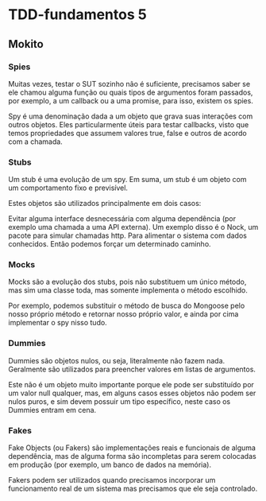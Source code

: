 # TDD-fundamentos 5

## Mokito  

### Spies
Muitas vezes, testar o SUT sozinho não é suficiente, precisamos saber se ele chamou alguma função ou quais tipos de argumentos foram passados, por exemplo, a um callback ou a uma promise, para isso, existem os spies.

Spy é uma denominação dada a um objeto que grava suas interações com outros objetos. Eles particularmente úteis para testar callbacks, visto que temos propriedades que assumem valores true, false e outros de acordo com a chamada.

### Stubs
Um stub é uma evolução de um spy. Em suma, um stub é um objeto com um comportamento fixo e previsível.

Estes objetos são utilizados principalmente em dois casos:

Evitar alguma interface desnecessária com alguma dependência (por exemplo uma chamada a uma API externa). Um exemplo disso é o Nock, um pacote para simular chamadas http.
Para alimentar o sistema com dados conhecidos. Então podemos forçar um determinado caminho.

### Mocks
Mocks são a evolução dos stubs, pois não substituem um único método, mas sim uma classe toda, mas somente implementa o método escolhido.

Por exemplo, podemos substituir o método de busca do Mongoose pelo nosso próprio método e retornar nosso próprio valor, e ainda por cima implementar o spy nisso tudo.

### Dummies
Dummies são objetos nulos, ou seja, literalmente não fazem nada. Geralmente são utilizados para preencher valores em listas de argumentos.

Este não é um objeto muito importante porque ele pode ser substituído por um valor null qualquer, mas, em alguns casos esses objetos não podem ser nulos puros, e sim devem possuir um tipo específico, neste caso os Dummies entram em cena.

### Fakes
Fake Objects (ou Fakers) são implementações reais e funcionais de alguma dependência, mas de alguma forma são incompletas para serem colocadas em produção (por exemplo, um banco de dados na memória).

Fakers podem ser utilizados quando precisamos incorporar um funcionamento real de um sistema mas precisamos que ele seja controlado.

 

